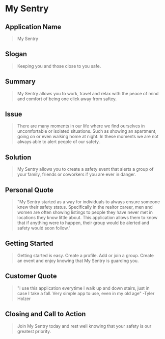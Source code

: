 # My Sentry

## Application Name

> My Sentry

## Slogan

> Keeping you and those close to you safe.

## Summary

> My Sentry allows you to work, travel and relax with the peace of mind and comfort of being one click away from saftey.

## Issue

> There are many moments in our life where we find ourselves in uncomfortable or isolated situations. Such as showing an apartment, going on or even walking home at night. In these moments we are not always able to alert people of our safety.

## Solution

> My Sentry allows you to create a safety event that alerts a group of your family, friends or coworkers if you are ever in danger.

## Personal Quote

> "My Sentry started as a way for individuals to always ensure someone knew their safety status. Specifically in the realtor career, men and women are often showing listings to people they have never met in locations they know little about. This application allows them to know that if anything were to happen, their group would be alerted and safety would soon follow."

## Getting Started

> Getting started is easy. Create a profile. Add or join a group. Create an event and enjoy knowing that My Sentry is guarding you.

## Customer Quote

> "I use this application everytime I walk up and down stairs, just in case I take a fall. Very simple app to use, even in my old age" -Tyler Holzer

## Closing and Call to Action

> Join My Sentry today and rest well knowing that your safety is our greatest priority.

